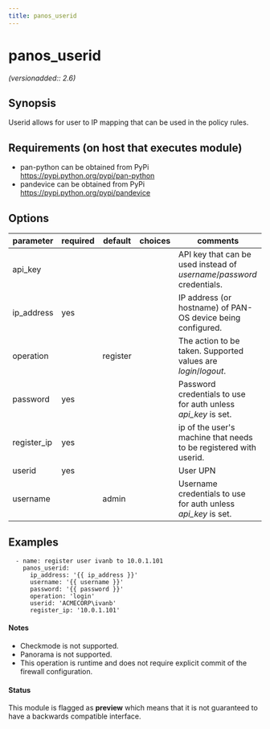 ```yaml
---
title: panos_userid
---
```

# panos_userid

_(versionadded:: 2.6)_


## Synopsis

Userid allows for user to IP mapping that can be used in the policy rules.


## Requirements (on host that executes module)

- pan-python can be obtained from PyPi https://pypi.python.org/pypi/pan-python
- pandevice can be obtained from PyPi https://pypi.python.org/pypi/pandevice

## Options

| parameter | required | default | choices | comments |
| --- | --- | --- | --- | --- |
| api_key |  |  |  | API key that can be used instead of *username*/*password* credentials. |
| ip_address | yes |  |  | IP address (or hostname) of PAN-OS device being configured. |
| operation |  | register |  | The action to be taken.  Supported values are *login*/*logout*. |
| password | yes |  |  | Password credentials to use for auth unless *api_key* is set. |
| register_ip | yes |  |  | ip of the user's machine that needs to be registered with userid. |
| userid | yes |  |  | User UPN |
| username |  | admin |  | Username credentials to use for auth unless *api_key* is set. |

## Examples

      - name: register user ivanb to 10.0.1.101
        panos_userid:
          ip_address: '{{ ip_address }}'
          username: '{{ username }}'
          password: '{{ password }}'
          operation: 'login'
          userid: 'ACMECORP\ivanb'
          register_ip: '10.0.1.101'

#### Notes

- Checkmode is not supported.
- Panorama is not supported.
- This operation is runtime and does not require explicit commit of the firewall configuration.



#### Status

This module is flagged as **preview** which means that it is not guaranteed to have a backwards compatible interface.

